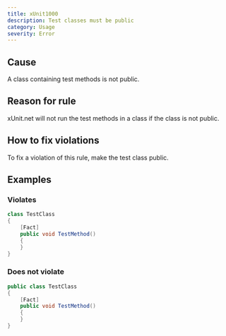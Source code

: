 ```yaml
---
title: xUnit1000
description: Test classes must be public
category: Usage
severity: Error
---
```


## Cause

A class containing test methods is not public.

## Reason for rule

xUnit.net will not run the test methods in a class if the class is not public.

## How to fix violations

To fix a violation of this rule, make the test class public.

## Examples

### Violates

```csharp
class TestClass
{
    [Fact]
    public void TestMethod()
    {
    }
}
```

### Does not violate

```csharp
public class TestClass
{
    [Fact]
    public void TestMethod()
    {
    }
}
```

